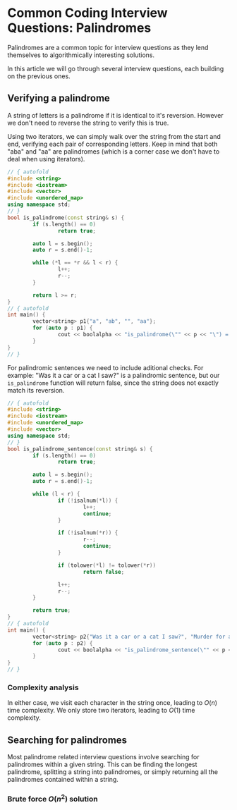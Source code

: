 # Common Coding Interview Questions: Palindromes

Palindromes are a common topic for interview questions as they lend themselves to algorithmically interesting solutions.

In this article we will go through several interview questions, each building on the previous ones.

## Verifying a palindrome

A string of letters is a palindrome if it is identical to it's reversion. However we don't need to reverse the string to verify this is true.

Using two iterators, we can simply walk over the string from the start and end, verifying each pair of corresponding letters. Keep in mind that both "aba" and "aa" are palindromes (which is a corner case we don't have to deal when using iterators).

```C++ runnable
// { autofold
#include <string>
#include <iostream>
#include <vector>
#include <unordered_map>
using namespace std;
// }
bool is_palindrome(const string& s) {
        if (s.length() == 0)
                return true;

        auto l = s.begin();
        auto r = s.end()-1;

        while (*l == *r && l < r) {
                l++;
                r--;
        }

        return l >= r;
}
// { autofold
int main() {
        vector<string> p1{"a", "ab", "", "aa"};
        for (auto p : p1) {
                cout << boolalpha << "is_palindrome(\"" << p << "\") = " << is_palindrome(p) << endl;
        }
}
// }
```

For palindromic sentences we need to include aditional checks. For example: "Was it a car or a cat I saw?" is a palindromic sentence, but our `is_palindrome` function will return false, since the string does not exactly match its reversion.

```C++ runnable
// { autofold
#include <string>
#include <iostream>
#include <unordered_map>
#include <vector>
using namespace std;
// }
bool is_palindrome_sentence(const string& s) {
        if (s.length() == 0)
                return true;

        auto l = s.begin();
        auto r = s.end()-1;

        while (l < r) {
                if (!isalnum(*l)) {
                        l++;
                        continue;
                }

                if (!isalnum(*r)) {
                        r--;
                        continue;
                }

                if (tolower(*l) != tolower(*r))
                        return false;

                l++;
                r--;
        }

        return true;
}
// { autofold
int main() {
        vector<string> p2{"Was it a car or a cat I saw?", "Murder for a jar of red rum!", "This is not a palindrome.", "?!,." };
        for (auto p : p2) {
                cout << boolalpha << "is_palindrome_sentence(\"" << p << "\") = " << is_palindrome_sentence(p) << endl;
        }
}
// }
```

### Complexity analysis

In either case, we visit each character in the string once, leading to $`O(n)`$ time complexity. We only store two iterators, leading to $`O(1)`$ time complexity.

## Searching for palindromes

Most palindrome related interview questions involve searching for palindromes within a given string. This can be finding the longest palindrome, splitting a string into palindromes, or simply returning all the palindromes contained within a string.

### Brute force $`O(n^2)`$ solution





